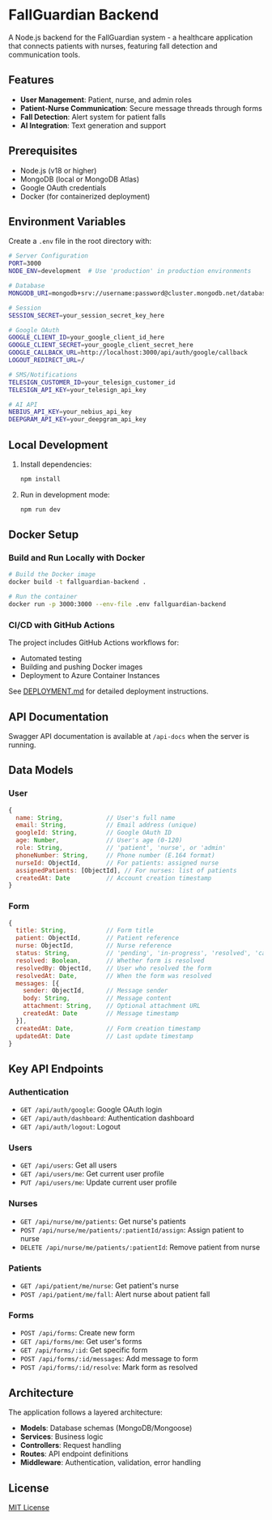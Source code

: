 # FallGuardian Backend

A Node.js backend for the FallGuardian system - a healthcare application that connects patients with nurses, featuring fall detection and communication tools.

## Features

- **User Management**: Patient, nurse, and admin roles
- **Patient-Nurse Communication**: Secure message threads through forms
- **Fall Detection**: Alert system for patient falls
- **AI Integration**: Text generation and support

## Prerequisites

- Node.js (v18 or higher)
- MongoDB (local or MongoDB Atlas)
- Google OAuth credentials
- Docker (for containerized deployment)

## Environment Variables

Create a `.env` file in the root directory with:

```bash
# Server Configuration
PORT=3000
NODE_ENV=development  # Use 'production' in production environments

# Database
MONGODB_URI=mongodb+srv://username:password@cluster.mongodb.net/database

# Session
SESSION_SECRET=your_session_secret_key_here

# Google OAuth
GOOGLE_CLIENT_ID=your_google_client_id_here
GOOGLE_CLIENT_SECRET=your_google_client_secret_here
GOOGLE_CALLBACK_URL=http://localhost:3000/api/auth/google/callback
LOGOUT_REDIRECT_URL=/

# SMS/Notifications
TELESIGN_CUSTOMER_ID=your_telesign_customer_id
TELESIGN_API_KEY=your_telesign_api_key

# AI API
NEBIUS_API_KEY=your_nebius_api_key
DEEPGRAM_API_KEY=your_deepgram_api_key
```

## Local Development

1. Install dependencies:
   ```bash
   npm install
   ```

2. Run in development mode:
   ```bash
   npm run dev
   ```

## Docker Setup

### Build and Run Locally with Docker

```bash
# Build the Docker image
docker build -t fallguardian-backend .

# Run the container
docker run -p 3000:3000 --env-file .env fallguardian-backend
```

### CI/CD with GitHub Actions

The project includes GitHub Actions workflows for:
- Automated testing
- Building and pushing Docker images
- Deployment to Azure Container Instances

See [DEPLOYMENT.md](DEPLOYMENT.md) for detailed deployment instructions.

## API Documentation

Swagger API documentation is available at `/api-docs` when the server is running.

## Data Models

### User

```javascript
{
  name: String,            // User's full name
  email: String,           // Email address (unique)
  googleId: String,        // Google OAuth ID
  age: Number,             // User's age (0-120)
  role: String,            // 'patient', 'nurse', or 'admin'
  phoneNumber: String,     // Phone number (E.164 format)
  nurseId: ObjectId,       // For patients: assigned nurse
  assignedPatients: [ObjectId], // For nurses: list of patients
  createdAt: Date          // Account creation timestamp
}
```

### Form

```javascript
{
  title: String,           // Form title
  patient: ObjectId,       // Patient reference
  nurse: ObjectId,         // Nurse reference
  status: String,          // 'pending', 'in-progress', 'resolved', 'cancelled'
  resolved: Boolean,       // Whether form is resolved
  resolvedBy: ObjectId,    // User who resolved the form
  resolvedAt: Date,        // When the form was resolved
  messages: [{
    sender: ObjectId,      // Message sender
    body: String,          // Message content
    attachment: String,    // Optional attachment URL
    createdAt: Date        // Message timestamp
  }],
  createdAt: Date,         // Form creation timestamp
  updatedAt: Date          // Last update timestamp
}
```

## Key API Endpoints

### Authentication
- `GET /api/auth/google`: Google OAuth login
- `GET /api/auth/dashboard`: Authentication dashboard
- `GET /api/auth/logout`: Logout

### Users
- `GET /api/users`: Get all users
- `GET /api/users/me`: Get current user profile
- `PUT /api/users/me`: Update current user profile

### Nurses
- `GET /api/nurse/me/patients`: Get nurse's patients
- `POST /api/nurse/me/patients/:patientId/assign`: Assign patient to nurse
- `DELETE /api/nurse/me/patients/:patientId`: Remove patient from nurse

### Patients
- `GET /api/patient/me/nurse`: Get patient's nurse
- `POST /api/patient/me/fall`: Alert nurse about patient fall

### Forms
- `POST /api/forms`: Create new form
- `GET /api/forms/me`: Get user's forms
- `GET /api/forms/:id`: Get specific form
- `POST /api/forms/:id/messages`: Add message to form
- `POST /api/forms/:id/resolve`: Mark form as resolved

## Architecture

The application follows a layered architecture:
- **Models**: Database schemas (MongoDB/Mongoose)
- **Services**: Business logic
- **Controllers**: Request handling
- **Routes**: API endpoint definitions
- **Middleware**: Authentication, validation, error handling

## License

[MIT License](LICENSE) 